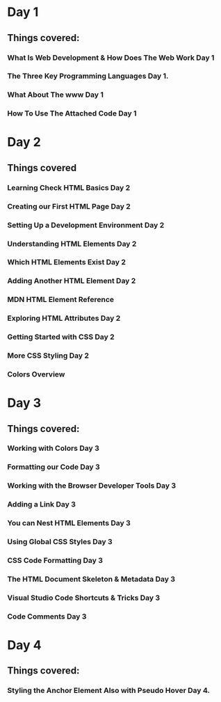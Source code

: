 # Day 1
## Things covered:
### What Is Web Development & How Does The Web Work Day 1
### The Three Key Programming Languages Day 1.
### What About The www Day 1
### How To Use The Attached Code Day 1
## 
# Day 2
## Things covered
###  Learning Check HTML Basics Day 2
### Creating our First HTML Page Day 2
### Setting Up a Development Environment Day 2
### Understanding HTML Elements Day 2
###  Which HTML Elements Exist Day 2
### Adding Another HTML Element Day 2
### MDN HTML Element Reference
### Exploring HTML Attributes Day 2
### Getting Started with CSS Day 2
### More CSS Styling Day 2
### Colors Overview
## 
# Day 3
## Things covered:
### Working with Colors Day 3
### Formatting our Code Day 3
### Working with the Browser Developer Tools Day 3
### Adding a Link Day 3
### You can Nest HTML Elements Day 3
### Using Global CSS Styles Day 3
### CSS Code Formatting Day 3
### The HTML Document Skeleton & Metadata Day 3
### Visual Studio Code Shortcuts & Tricks Day 3
### Code Comments Day 3
## 
# Day 4
## Things covered:
### Styling the Anchor Element Also with Pseudo Hover Day 4.
### 
### 
### 
### 
### 
### 

### 
### 
### 
### 
### 
### 
### 
### 
### 
### 
### 
### 